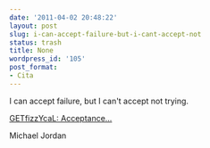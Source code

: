```yaml
---
date: '2011-04-02 20:48:22'
layout: post
slug: i-can-accept-failure-but-i-cant-accept-not
status: trash
title: None
wordpress_id: '105'
post_format:
- Cita
---
```


I can accept failure, but I can't accept not trying.



[GETfizzYcaL: Acceptance…](http://www.getfizzycal.com/2011/01/acceptance.html)




Michael Jordan
